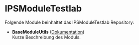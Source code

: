# IPSModuleTestlab

Folgende Module beinhaltet das IPSModuleTestlab Repository:

- __BaseModuleUtils__ ([Dokumentation](BaseModuleUtils))  
	Kurze Beschreibung des Moduls.